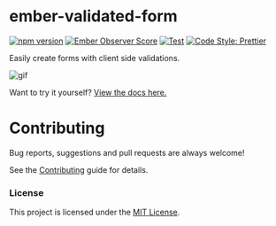# ember-validated-form

[![npm version](https://badge.fury.io/js/ember-validated-form.svg)](https://badge.fury.io/js/ember-validated-form)
[![Ember Observer Score](https://emberobserver.com/badges/ember-validated-form.svg)](https://emberobserver.com/addons/ember-validated-form)
[![Test](https://github.com/adfinis-sygroup/ember-validated-form/workflows/Test/badge.svg)](https://github.com/adfinis-sygroup/ember-validated-form/actions?query=workflow%3ATest)
[![Code Style: Prettier](https://img.shields.io/badge/code_style-prettier-ff69b4.svg)](https://github.com/prettier/prettier)

Easily create forms with client side validations.

![gif](https://raw.githubusercontent.com/adfinis-sygroup/ember-validated-form/main/demo.gif)

Want to try it yourself? [View the docs here.](https://adfinis.github.io/ember-validated-form/docs)

# Contributing

Bug reports, suggestions and pull requests are always welcome!

See the [Contributing](CONTRIBUTING.md) guide for details.

### License

This project is licensed under the [MIT License](LICENSE.md).
